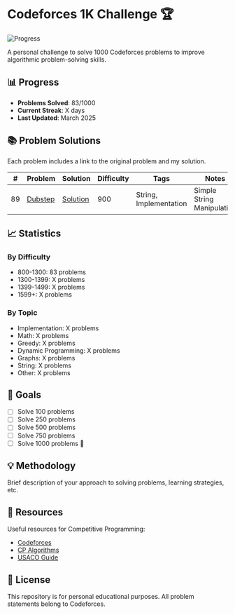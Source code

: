 # Codeforces 1K Challenge 🏆

![Progress](https://progress-bar.dev/8.2/?scale=100&title=Problems%20Solved&width=500&suffix=%20/%201000)

A personal challenge to solve 1000 Codeforces problems to improve algorithmic problem-solving skills.

## 📊 Progress

- **Problems Solved**: 83/1000
- **Current Streak**: X days
- **Last Updated**: March 2025

## 📚 Problem Solutions

Each problem includes a link to the original problem and my solution.

| # | Problem | Solution | Difficulty | Tags | Notes |
|---|---------|----------|------------|------|-------|
| 89 | [Dubstep](https://codeforces.com/problemset/problem/208/A) | [Solution](https://gist.github.com/Sohamnayak4/f73b4f378cc770513f6883a82cc0e034) | 900 | String, Implementation | Simple String Manipulation |
<!-- Add more problems here -->

## 📈 Statistics

### By Difficulty
- 800-1300: 83 problems
- 1300-1399: X problems
- 1399-1499: X problems
- 1599+: X problems

### By Topic
- Implementation: X problems
- Math: X problems
- Greedy: X problems
- Dynamic Programming: X problems
- Graphs: X problems
- String: X problems
- Other: X problems

## 🎯 Goals

- [ ] Solve 100 problems
- [ ] Solve 250 problems
- [ ] Solve 500 problems
- [ ] Solve 750 problems
- [ ] Solve 1000 problems 🎉

## 💡 Methodology

Brief description of your approach to solving problems, learning strategies, etc.

## 🔗 Resources

Useful resources for Competitive Programming:
- [Codeforces](https://codeforces.com/)
- [CP Algorithms](https://cp-algorithms.com/)
- [USACO Guide](https://usaco.guide/)

## 📝 License

This repository is for personal educational purposes. All problem statements belong to Codeforces.
